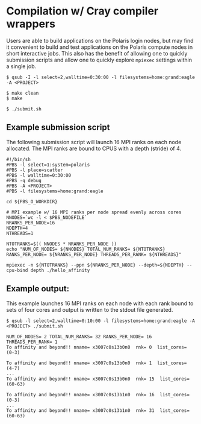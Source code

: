 # Compilation w/ Cray compiler wrappers
Users are able to build applications on the Polaris login nodes, but may find it convenient to build and test applications on the Polaris compute nodes in short interactive jobs. This also has the benefit of allowing one to quickly submission scripts and allow one to quickly explore `mpiexec` settings within a single job.
```
$ qsub -I -l select=2,walltime=0:30:00 -l filesystems=home:grand:eagle -A <PROJECT>

$ make clean
$ make

$ ./submit.sh
```
## Example submission script
The following submission script will launch 16 MPI ranks on each node allocated. The MPI ranks are bound to CPUS with a depth (stride) of 4.
```
#!/bin/sh
#PBS -l select=1:system=polaris
#PBS -l place=scatter
#PBS -l walltime=0:30:00
#PBS -q debug 
#PBS -A <PROJECT>
#PBS -l filesystems=home:grand:eagle

cd ${PBS_O_WORKDIR}

# MPI example w/ 16 MPI ranks per node spread evenly across cores
NNODES=`wc -l < $PBS_NODEFILE`
NRANKS_PER_NODE=16
NDEPTH=4
NTHREADS=1

NTOTRANKS=$(( NNODES * NRANKS_PER_NODE ))
echo "NUM_OF_NODES= ${NNODES} TOTAL_NUM_RANKS= ${NTOTRANKS} RANKS_PER_NODE= ${NRANKS_PER_NODE} THREADS_PER_RANK= ${NTHREADS}"

mpiexec -n ${NTOTRANKS} --ppn ${NRANKS_PER_NODE} --depth=${NDEPTH} --cpu-bind depth ./hello_affinity
```

## Example output:
This example launches 16 MPI ranks on each node with each rank bound to sets of four cores and output is written to the stdout file generated.
```
$ qsub -l select=2,walltime=0:10:00 -l filesystems=home:grand:eagle -A <PROJECT> ./submit.sh 

NUM_OF_NODES= 2 TOTAL_NUM_RANKS= 32 RANKS_PER_NODE= 16 THREADS_PER_RANK= 1
To affinity and beyond!! nname= x3007c0s13b0n0  rnk= 0  list_cores= (0-3)

To affinity and beyond!! nname= x3007c0s13b0n0  rnk= 1  list_cores= (4-7)
...
To affinity and beyond!! nname= x3007c0s13b0n0  rnk= 15  list_cores= (60-63)

To affinity and beyond!! nname= x3007c0s13b1n0  rnk= 16  list_cores= (0-3)
...
To affinity and beyond!! nname= x3007c0s13b1n0  rnk= 31  list_cores= (60-63)

```
